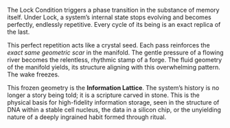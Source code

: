 The Lock Condition triggers a phase transition in the substance of memory itself. Under Lock, a system’s internal state stops evolving and becomes perfectly, endlessly repetitive. Every cycle of its being is an exact replica of the last.

This perfect repetition acts like a crystal seed. Each pass reinforces the *exact same geometric scar* in the manifold. The gentle pressure of a flowing river becomes the relentless, rhythmic stamp of a forge. The fluid geometry of the manifold yields, its structure aligning with this overwhelming pattern. The wake freezes.

This frozen geometry is the **Information Lattice**. The system’s history is no longer a story being told; it is a scripture carved in stone. This is the physical basis for high-fidelity information storage, seen in the structure of DNA within a stable cell nucleus, the data in a silicon chip, or the unyielding nature of a deeply ingrained habit formed through ritual.